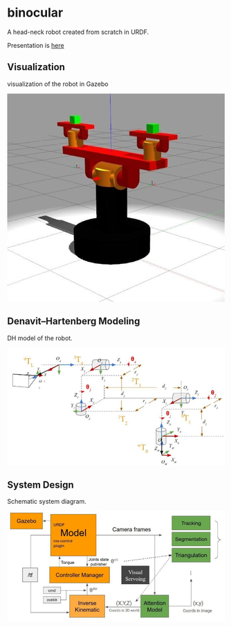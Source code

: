 # binocular
A head-neck robot created from scratch in URDF.

Presentation is [here](https://docs.google.com/presentation/d/1oE1yviLZnIvjhMVwYpUKdL2FHd1_VWj2DQxX9UBLa4Q/edit?usp=sharing)
## Visualization
visualization of the robot in Gazebo

![image](https://github.com/es6rc/binocular/blob/master/Demo/visualization.jpeg)

## Denavit–Hartenberg Modeling
DH model of the robot.

![image](https://github.com/es6rc/binocular/blob/master/Demo/DH_modelliing.jpeg)

## System Design
Schematic system diagram.

![image](https://github.com/es6rc/binocular/blob/master/Demo/systemDesign.jpeg)
